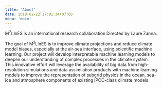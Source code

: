 ```yaml
---
title: 'About'
date: 2018-02-22T17:01:34+07:00
menu: 'main'
---
```


M<sup>2</sup>LInES is an international research collaboration 
 Directed by Laure Zanna. 

The goal of M<sup>2</sup>LInES is to improve climate projections and reduce climate model biases, especially at the air-sea interface, using scientific machine learning. Our project will develop interpretable machine learning models to deepen our understanding of complex processes in the climate system. This innovative effort will leverage the availability of big data from high-resolution simulations and data assimilation products with machine learning models to improve the representation of subgrid physics in the ocean, sea-ice and atmosphere components of existing IPCC-class climate models

